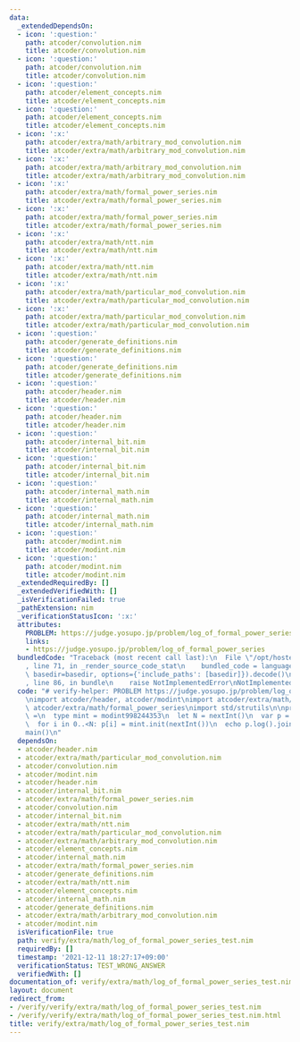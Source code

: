 ```yaml
---
data:
  _extendedDependsOn:
  - icon: ':question:'
    path: atcoder/convolution.nim
    title: atcoder/convolution.nim
  - icon: ':question:'
    path: atcoder/convolution.nim
    title: atcoder/convolution.nim
  - icon: ':question:'
    path: atcoder/element_concepts.nim
    title: atcoder/element_concepts.nim
  - icon: ':question:'
    path: atcoder/element_concepts.nim
    title: atcoder/element_concepts.nim
  - icon: ':x:'
    path: atcoder/extra/math/arbitrary_mod_convolution.nim
    title: atcoder/extra/math/arbitrary_mod_convolution.nim
  - icon: ':x:'
    path: atcoder/extra/math/arbitrary_mod_convolution.nim
    title: atcoder/extra/math/arbitrary_mod_convolution.nim
  - icon: ':x:'
    path: atcoder/extra/math/formal_power_series.nim
    title: atcoder/extra/math/formal_power_series.nim
  - icon: ':x:'
    path: atcoder/extra/math/formal_power_series.nim
    title: atcoder/extra/math/formal_power_series.nim
  - icon: ':x:'
    path: atcoder/extra/math/ntt.nim
    title: atcoder/extra/math/ntt.nim
  - icon: ':x:'
    path: atcoder/extra/math/ntt.nim
    title: atcoder/extra/math/ntt.nim
  - icon: ':x:'
    path: atcoder/extra/math/particular_mod_convolution.nim
    title: atcoder/extra/math/particular_mod_convolution.nim
  - icon: ':x:'
    path: atcoder/extra/math/particular_mod_convolution.nim
    title: atcoder/extra/math/particular_mod_convolution.nim
  - icon: ':question:'
    path: atcoder/generate_definitions.nim
    title: atcoder/generate_definitions.nim
  - icon: ':question:'
    path: atcoder/generate_definitions.nim
    title: atcoder/generate_definitions.nim
  - icon: ':question:'
    path: atcoder/header.nim
    title: atcoder/header.nim
  - icon: ':question:'
    path: atcoder/header.nim
    title: atcoder/header.nim
  - icon: ':question:'
    path: atcoder/internal_bit.nim
    title: atcoder/internal_bit.nim
  - icon: ':question:'
    path: atcoder/internal_bit.nim
    title: atcoder/internal_bit.nim
  - icon: ':question:'
    path: atcoder/internal_math.nim
    title: atcoder/internal_math.nim
  - icon: ':question:'
    path: atcoder/internal_math.nim
    title: atcoder/internal_math.nim
  - icon: ':question:'
    path: atcoder/modint.nim
    title: atcoder/modint.nim
  - icon: ':question:'
    path: atcoder/modint.nim
    title: atcoder/modint.nim
  _extendedRequiredBy: []
  _extendedVerifiedWith: []
  _isVerificationFailed: true
  _pathExtension: nim
  _verificationStatusIcon: ':x:'
  attributes:
    PROBLEM: https://judge.yosupo.jp/problem/log_of_formal_power_series
    links:
    - https://judge.yosupo.jp/problem/log_of_formal_power_series
  bundledCode: "Traceback (most recent call last):\n  File \"/opt/hostedtoolcache/Python/3.10.0/x64/lib/python3.10/site-packages/onlinejudge_verify/documentation/build.py\"\
    , line 71, in _render_source_code_stat\n    bundled_code = language.bundle(stat.path,\
    \ basedir=basedir, options={'include_paths': [basedir]}).decode()\n  File \"/opt/hostedtoolcache/Python/3.10.0/x64/lib/python3.10/site-packages/onlinejudge_verify/languages/nim.py\"\
    , line 86, in bundle\n    raise NotImplementedError\nNotImplementedError\n"
  code: "# verify-helper: PROBLEM https://judge.yosupo.jp/problem/log_of_formal_power_series\n\
    \nimport atcoder/header, atcoder/modint\nimport atcoder/extra/math/ntt\nimport\
    \ atcoder/extra/math/formal_power_series\nimport std/strutils\n\nproc main():void\
    \ =\n  type mint = modint998244353\n  let N = nextInt()\n  var p = initFormalPowerSeries[mint](N)\n\
    \  for i in 0..<N: p[i] = mint.init(nextInt())\n  echo p.log().join(\" \")\n\n\
    main()\n"
  dependsOn:
  - atcoder/header.nim
  - atcoder/extra/math/particular_mod_convolution.nim
  - atcoder/convolution.nim
  - atcoder/modint.nim
  - atcoder/header.nim
  - atcoder/internal_bit.nim
  - atcoder/extra/math/formal_power_series.nim
  - atcoder/convolution.nim
  - atcoder/internal_bit.nim
  - atcoder/extra/math/ntt.nim
  - atcoder/extra/math/particular_mod_convolution.nim
  - atcoder/extra/math/arbitrary_mod_convolution.nim
  - atcoder/element_concepts.nim
  - atcoder/internal_math.nim
  - atcoder/extra/math/formal_power_series.nim
  - atcoder/generate_definitions.nim
  - atcoder/extra/math/ntt.nim
  - atcoder/element_concepts.nim
  - atcoder/internal_math.nim
  - atcoder/generate_definitions.nim
  - atcoder/extra/math/arbitrary_mod_convolution.nim
  - atcoder/modint.nim
  isVerificationFile: true
  path: verify/extra/math/log_of_formal_power_series_test.nim
  requiredBy: []
  timestamp: '2021-12-11 18:27:17+09:00'
  verificationStatus: TEST_WRONG_ANSWER
  verifiedWith: []
documentation_of: verify/extra/math/log_of_formal_power_series_test.nim
layout: document
redirect_from:
- /verify/verify/extra/math/log_of_formal_power_series_test.nim
- /verify/verify/extra/math/log_of_formal_power_series_test.nim.html
title: verify/extra/math/log_of_formal_power_series_test.nim
---
```

